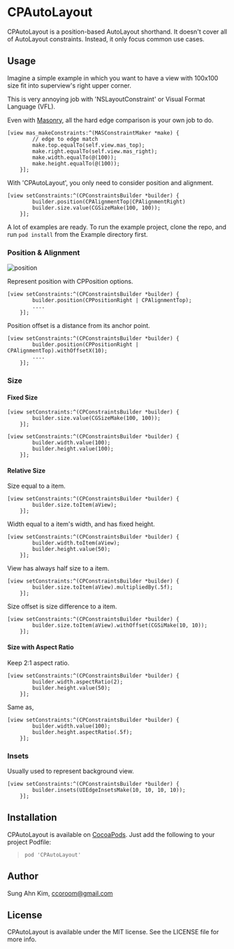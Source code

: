 # CPAutoLayout

CPAutoLayout is a position-based AutoLayout shorthand. It doesn't cover all of AutoLayout constraints. Instead, it only focus common use cases.

## Usage

Imagine a simple example in which you want to have a view with 100x100 size fit into superview's right upper corner.

This is very annoying job with 'NSLayoutConstraint' or Visual Format Language (VFL).

Even with [Masonry](https://github.com/Masonry/Masonry), all the hard edge comparison is your own job to do.

```obj-c
[view mas_makeConstraints:^(MASConstraintMaker *make) {
        // edge to edge match
        make.top.equalTo(self.view.mas_top);
        make.right.equalTo(self.view.mas_right);
        make.width.equalTo(@(100));
        make.height.equalTo(@(100));
    }];
```

With 'CPAutoLayout', you only need to consider position and alignment.

```obj-c
[view setConstraints:^(CPConstraintsBuilder *builder) {
        builder.position(CPAlignmentTop|CPAlignmentRight)
        builder.size.value(CGSizeMake(100, 100));
    }];
```

A lot of examples are ready. To run the example project, clone the repo, and run `pod install` from the Example directory first.

### Position & Alignment

![position](https://github.com/sakim/CPAutoLayout/blob/master/images/cpautolayout.jpg?raw=true)

Represent position with CPPosition options.

```obj-c
[view setConstraints:^(CPConstraintsBuilder *builder) {
        builder.position(CPPositionRight | CPAlignmentTop);
        ....
    }];
```

Position offset is a distance from its anchor point.

```obj-c
[view setConstraints:^(CPConstraintsBuilder *builder) {
        builder.position(CPPositionRight | CPAlignmentTop).withOffsetX(10);
        ....
    }];
```

### Size

#### Fixed Size

```obj-c
[view setConstraints:^(CPConstraintsBuilder *builder) {
        builder.size.value(CGSizeMake(100, 100));
    }];
```

```obj-c
[view setConstraints:^(CPConstraintsBuilder *builder) {
        builder.width.value(100);
        builder.height.value(100);
    }];
```
#### Relative Size

Size equal to a item.

```obj-c
[view setConstraints:^(CPConstraintsBuilder *builder) {
        builder.size.toItem(aView);
    }];
```

Width equal to a item's width, and has fixed height.

```obj-c
[view setConstraints:^(CPConstraintsBuilder *builder) {
        builder.width.toItem(aView);
        builder.height.value(50);
    }];
```

View has always half size to a item.

```obj-c
[view setConstraints:^(CPConstraintsBuilder *builder) {
        builder.size.toItem(aView).multipliedBy(.5f);
    }];
```

Size offset is size difference to a item.

```obj-c
[view setConstraints:^(CPConstraintsBuilder *builder) {
        builder.size.toItem(aView).withOffset(CGSiMake(10, 10));
    }];
```
#### Size with Aspect Ratio

Keep 2:1 aspect ratio.

```obj-c
[view setConstraints:^(CPConstraintsBuilder *builder) {
        builder.width.aspectRatio(2);
        builder.height.value(50);
    }];
```

Same as,

```obj-c
[view setConstraints:^(CPConstraintsBuilder *builder) {
        builder.width.value(100);
        builder.height.aspectRatio(.5f);
    }];
```
### Insets

Usually used to represent background view.

```obj-c
[view setConstraints:^(CPConstraintsBuilder *builder) {
        builder.insets(UIEdgeInsetsMake(10, 10, 10, 10));
    }];
```


## Installation

CPAutoLayout is available on [CocoaPods](http://cocoapods.org/). Just add the following to your project Podfile:

>`pod 'CPAutoLayout'`

## Author

Sung Ahn Kim, ccoroom@gmail.com

## License

CPAutoLayout is available under the MIT license. See the LICENSE file for more info.

